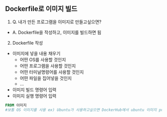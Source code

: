 ## Dockerfile로 이미지 빌드

1. Q. 내가 만든 프로그램을 이미지로 만들고싶으면?
- A. Dockerfile을 작성하고, 이미지를 빌드하면 됨

2. Dockerfile 작성
- 이미지에 넣을 내용 채우기
  - 어떤 OS를 사용할 것인지
  - 어떤 프로그램을 사용할 것인지
  - 어떤 터미널명령어를 사용할 것인지
  - 어떤 파일을 집어넣을 것인지
  - ...
- 이미지 빌드 명령어 입력
- 이미지 실행 명령어 입력

```dockerfile
FROM 이미지
#보통 OS 이미지를 사용 ex) Ubuntu가 사용하고싶으면 DockerHub에서 ubuntu 이미지 pull 후 FROM ubuntu:latest 입력


```